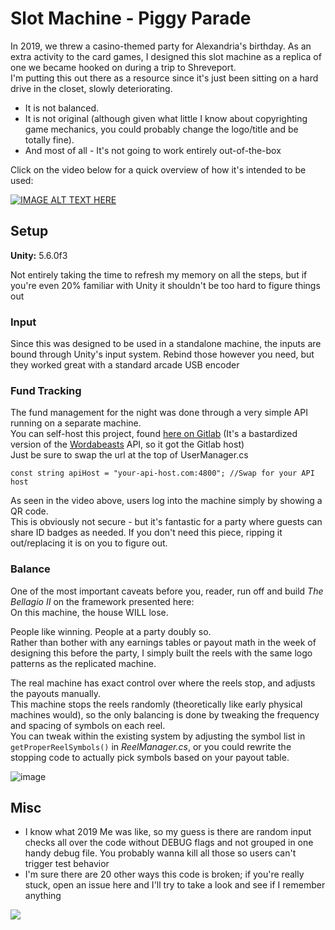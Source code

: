 # Slot Machine - Piggy Parade

In 2019, we threw a casino-themed party for Alexandria's birthday. As an extra activity to the card games, 
I designed this slot machine as a replica of one we became hooked on during a trip to Shreveport. \
I'm putting this out there as a resource since it's just been sitting on a hard drive in the closet, slowly deteriorating.

- It is not balanced.
- It is not original (although given what little I know about copyrighting game mechanics, you could probably change the logo/title and be totally fine).
- And most of all - It's not going to work entirely out-of-the-box


Click on the video below for a quick overview of how it's intended to be used: 

[![IMAGE ALT TEXT HERE](https://img.youtube.com/vi/qLkZNvvKdpQ/0.jpg)](https://www.youtube.com/watch?v=qLkZNvvKdpQ)

## Setup

**Unity:** 5.6.0f3

Not entirely taking the time to refresh my memory on all the steps, but if you're even 20% familiar with Unity it shouldn't be too hard to figure things out

### Input
 Since this was designed to be used in a standalone machine, the inputs are bound through Unity's input system. Rebind those however you need, but they worked great with a standard arcade USB encoder

### Fund Tracking
The fund management for the night was done through a very simple API running on a separate machine. \
You can self-host this project, found [here on Gitlab](https://gitlab.com/logiraffe/casino-api) (It's a bastardized version of the [Wordabeasts](http://www.logiraffe.com/wordabeasts) API, so it got the Gitlab host) \
Just be sure to swap the url at the top of UserManager.cs

```
const string apiHost = "your-api-host.com:4800"; //Swap for your API host
```

As seen in the video above, users log into the machine simply by showing a QR code.  
This is obviously not secure - but it's fantastic for a party where guests can share ID badges as needed.
If you don't need this piece, ripping it out/replacing it is on you to figure out.

### Balance
One of the most important caveats before you, reader, run off and build _The Bellagio II_ on the framework presented here: \
On this machine, the house WILL lose.

People like winning. People at a party doubly so. \
Rather than bother with any earnings tables or payout math in the week of designing this before the party, I simply built the reels with the same logo patterns as the replicated machine.

The real machine has exact control over where the reels stop, and adjusts the payouts manually. \
This machine stops the reels randomly (theoretically like early physical machines would), so the only balancing is done by tweaking the frequency and spacing of symbols on each reel. \
You can tweak within the existing system by adjusting the symbol list in `getProperReelSymbols()` in *ReelManager.cs*, or you could rewrite the stopping code to actually pick symbols based on your payout table. 

![image](https://user-images.githubusercontent.com/4682038/182770826-f03b5be1-040d-4e43-837a-73c6a7c8c8a2.png)

## Misc

- I know what 2019 Me was like, so my guess is there are random input checks all over the code without DEBUG flags and not grouped in one handy debug file.  You probably wanna kill all those so users can't trigger test behavior
- I'm sure there are 20 other ways this code is broken; if you're really stuck, open an issue here and I'll try to take a look and see if I remember anything



<img src='https://img.shields.io/github/license/rssteffey/slot-machine' />
